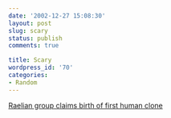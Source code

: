 ```yaml
---
date: '2002-12-27 15:08:30'
layout: post
slug: scary
status: publish
comments: true

title: Scary
wordpress_id: '70'
categories:
- Random
---
```


[Raelian group claims birth of first human clone](http://www.ctv.ca/servlet/ArticleNews/story/CTVNews/1040959662794_13///?hub=TopStories)
